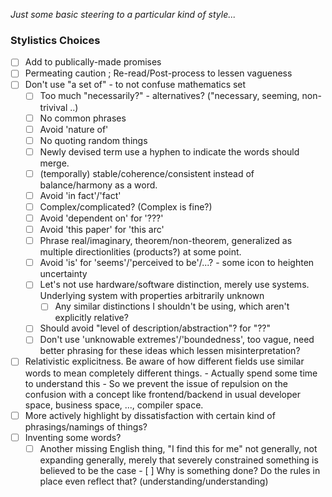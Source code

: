 
*Just some basic steering to a particular kind of style...*
### Stylistics Choices

- [ ] Add to publically-made promises
- [ ] Permeating caution ; Re-read/Post-process to lessen vagueness
- [ ] Don't use "a set of" - to not confuse mathematics set
  - [ ] Too much "necessarily?" - alternatives? ("necessary, seeming, non-trivival ..)
  - [ ] No common phrases
  - [ ] Avoid 'nature of'
  - [ ] No quoting random things
  - [ ] Newly devised term use a hyphen to indicate the words should merge.
  - [ ] (temporally) stable/coherence/consistent instead of balance/harmony as a word.
  - [ ] Avoid 'in fact'/'fact'
  - [ ] Complex/complicated? (Complex is fine?)
  - [ ] Avoid 'dependent on' for '???'
  - [ ] Avoid 'this paper' for 'this arc'
  - [ ] Phrase real/imaginary, theorem/non-theorem, generalized as multiple directionlities (products?) at some point.
  - [ ] Avoid 'is' for 'seems'/'perceived to be'/...? - some icon to heighten uncertainty
  - [ ] Let's not use hardware/software distinction, merely use systems. Underlying system with properties arbitrarily unknown
    - [ ] Any similar distinctions I shouldn't be using, which aren't explicitly relative?
  - [ ] Should avoid "level of description/abstraction"? for "??"
  - [ ] Don't use 'unknowable extremes'/'boundedness', too vague, need better phrasing for these ideas which lessen misinterpretation?
- [ ] Relativistic explicitness. Be aware of how different fields use similar words to mean completely different things. - Actually spend some time to understand this - So we prevent the issue of repulsion on the confusion with a concept like frontend/backend in usual developer space, business space, ..., compiler space.
- [ ] More actively highlight by dissatisfaction with certain kind of phrasings/namings of things?
- [ ] Inventing some words?
	- [ ] Another missing English thing, "I find this for me" not generally, not expanding generally, merely that severely constrained something is believed to be the case
	      - [ ] Why is something done? Do the rules in place even reflect that? (understanding/understanding)
